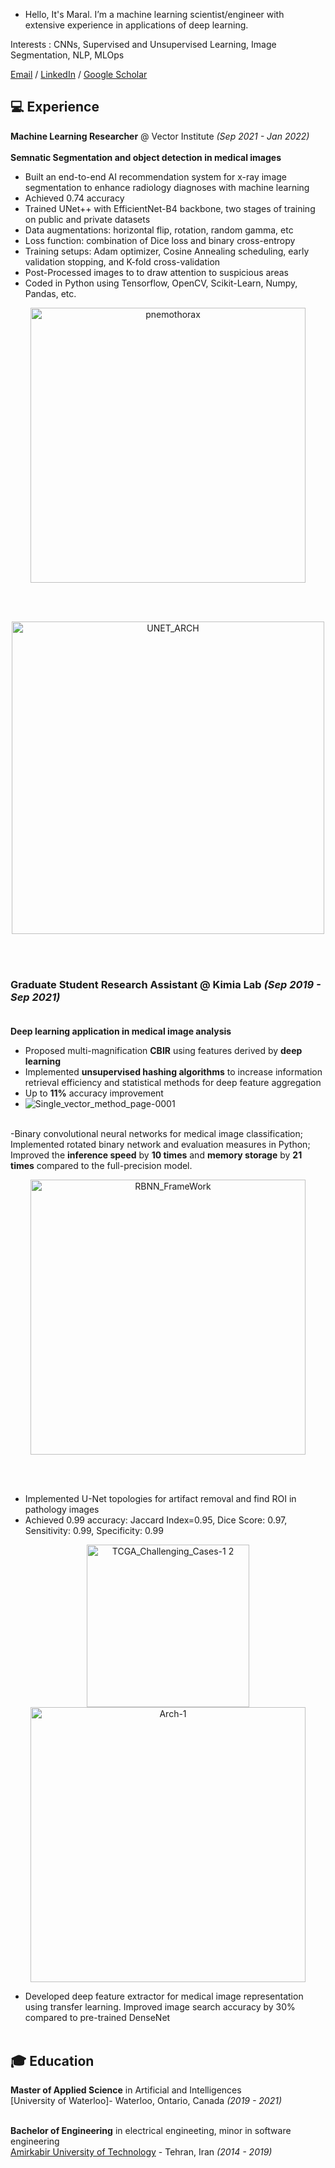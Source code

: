 - Hello, It's Maral. I’m a machine learning scientist/engineer with extensive experience in applications of deep learning. 

Interests : CNNs, Supervised and Unsupervised Learning, Image Segmentation, NLP, MLOps

[Email](mailto:m.rasooli.j@gmail.com)  / [LinkedIn](https://www.linkedin.com/in/maralrasooli/) / [Google Scholar](https://scholar.google.ca/citations?hl=en&user=Gk_UxIMAAAAJ)


## 💻  Experience
**Machine Learning Researcher** @ Vector Institute _(Sep 2021 - Jan 2022)_ <br><br>
 <b>Semnatic Segmentation and object detection in medical images</b>
- Built an end-to-end AI recommendation system for x-ray image segmentation to enhance radiology diagnoses with machine learning
-  Achieved 0.74 accuracy
-  Trained UNet++ with EfficientNet-B4 backbone, two stages of training on public and private datasets
-  Data augmentations: horizontal flip, rotation, random gamma, etc
-  Loss function: combination of Dice loss and binary cross-entropy
-  Training setups: Adam optimizer, Cosine Annealing scheduling, early validation stopping, and K-fold cross-validation
-  Post-Processed images to to draw attention to suspicious areas
- Coded in Python using Tensorflow, OpenCV, Scikit-Learn, Numpy, Pandas, etc.
<p align="center">
<img width="440" alt="pnemothorax" src="https://user-images.githubusercontent.com/73490961/170360915-fe98c0e1-f15f-4119-89f1-e493207df825.png">
 <p>
<br><br>
  
<p align="center">
<img width="500" alt="UNET_ARCH" src="https://user-images.githubusercontent.com/73490961/186615679-4480d463-c1e0-42dd-a364-150ba5aa0cbc.png">
 <p>
<br><br>


### Graduate Student Research Assistant @ Kimia Lab _(Sep 2019 - Sep 2021)_ <br><br>
 <b>Deep learning application in medical image analysis</b>
- Proposed multi-magnification **CBIR** using features derived by **deep learning**
- Implemented **unsupervised hashing algorithms** to increase information retrieval efficiency and statistical methods for deep feature aggregation
- Up to **11%** accuracy improvement
- ![Single_vector_method_page-0001](https://user-images.githubusercontent.com/73490961/170366541-e4c3a919-1132-4317-806d-8363dea225b3.jpg)
<br><br>


-Binary convolutional neural networks for medical image classification; Implemented rotated binary network and evaluation measures in Python;  Improved the **inference speed** by **10 times** and **memory storage** by **21 times** compared to the full-precision model.
<p align="center">
<img width="440" alt="RBNN_FrameWork" src="https://user-images.githubusercontent.com/73490961/170366877-5b8351c6-e264-48a5-bb99-636b9ad1d93b.png">
 <p>
<br><br>

- Implemented U-Net topologies for artifact removal and find ROI in pathology images
- Achieved 0.99 accuracy: Jaccard Index=0.95, Dice Score: 0.97, Sensitivity: 0.99, Specificity: 0.99 
 <p align="center">
 <img width="260" alt="TCGA_Challenging_Cases-1 2" src= "https://user-images.githubusercontent.com/73490961/170373769-d58fc02d-ff81-4944-b5fb-b13cd107cbb4.png" />
 <img width="440" alt="Arch-1" src= "https://user-images.githubusercontent.com/73490961/170372025-2245f534-ca4b-417f-979b-855371036d37.png" />
</p>

  
- Developed deep feature extractor for medical image representation using transfer learning. Improved image search accuracy by 30% compared to pre-trained DenseNet
<br><br>


## 🎓 Education

**Master of Applied Science** in Artificial and Intelligences<br>
[University of Waterloo]- Waterloo, Ontario, Canada _(2019 - 2021)_
<br><br>


**Bachelor of Engineering** in electrical engineeting, minor in software engineering<br>
[Amirkabir University of Technology](https://aut.ac.ir/en) - Tehran, Iran _(2014 - 2019)_
</p>


<!--![UNET_ARCH](https://user-images.githubusercontent.com/73490961/186615679-4480d463-c1e0-42dd-a364-150ba5aa0cbc.png)

**maral96/maral96** is a ✨ _special_ ✨ repository because its `README.md` (this file) appears on your GitHub profile.

